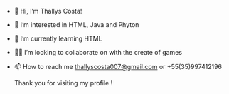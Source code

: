 - 👋 Hi, I’m Thallys Costa!
- 👀 I’m interested in HTML, Java and Phyton
- 🌱 I’m currently learning HTML
- 🤝🏼 I’m looking to collaborate on with the create of games
- 📫 How to reach me thallyscosta007@gmail.com or +55(35)997412196

   Thank you for visiting my profile !
